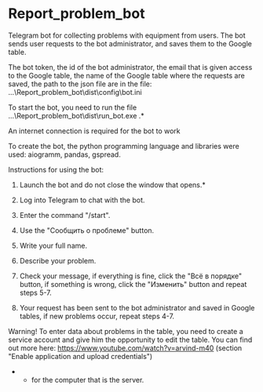 # Report_problem_bot
 Telegram bot for collecting problems with equipment from users.
 The bot sends user requests to the bot administrator, and saves them to the Google table.


 The bot token, the id of the bot administrator, the email that is given access to the Google table, the name of the Google table where the requests are saved, the path to the json file are in the file: ...\Report_problem_bot\dist\config\bot.ini


 To start the bot, you need to run the file ...\Report_problem_bot\dist\run_bot.exe .*
 
 An internet connection is required for the bot to work


 To create the bot, the python programming language and libraries were used: aiogramm, pandas, gspread.


 Instructions for using the bot:

 1. Launch the bot and do not close the window that opens.*

 2. Log into Telegram to chat with the bot.

 3. Enter the command "/start".

 4. Use the "Сообщить о проблеме" button.

 5. Write your full name.

 6. Describe your problem.

 7. Check your message, if everything is fine, click the "Всё в порядке" button, if something is wrong, click the "Изменить" button and repeat steps 5-7.

 8. Your request has been sent to the bot administrator and saved in Google tables, if new problems occur, repeat steps 4-7.

Warning! To enter data about problems in the table, you need to create a service account and give him the opportunity to edit the table. You can find out more here: https://www.youtube.com/watch?v=arvind-m40 (section "Enable application and upload credentials")

 * - for the computer that is the server.
